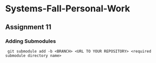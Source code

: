 # Systems-Fall-Personal-Work

## Assignment 11

### Adding Submodules

` git submodule add -b <BRANCH> <URL TO YOUR REPOSITORY> <required submodule directory name>`
